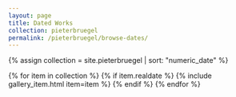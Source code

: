 ```yaml
---
layout: page
title: Dated Works
collection: pieterbruegel
permalink: /pieterbruegel/browse-dates/
---
```


{% assign collection = site.pieterbruegel | sort: "numeric_date" %}

<div class="container-fluid d-flex flex-column flex-md-row align-items-start">
  <div id="wax-gallery-genre" class="col-12 d-flex flex-wrap">
    {% for item in collection %}
      {% if item.realdate %}
        {% include gallery_item.html item=item %}
      {% endif %}
    {% endfor %}
  </div>
</div>
